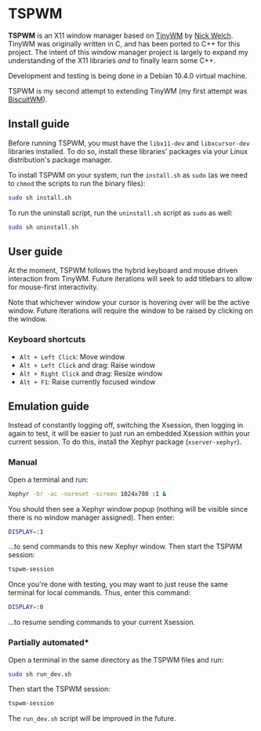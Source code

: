 # TSPWM
**TSPWM** is an X11 window manager based on [TinyWM](https://github.com/mackstann/tinywm) by [Nick Welch](https://github.com/mackstann). TinyWM was originally written in C, and has been ported to C++ for this project. The intent of this window manager project is largely to expand my understanding of the X11 libraries _and_ to finally learn some C++.

Development and testing is being done in a Debian 10.4.0 virtual machine.

TSPWM is my second attempt to extending TinyWM (my first attempt was [BiscuitWM](https://github.com/csiew/BiscuitWM)).

## Install guide
Before running TSPWM, you must have the `libx11-dev` and `libxcursor-dev` libraries installed. To do so, install these libraries' packages via your Linux distribution's package manager.

To install TSPWM on your system, run the `install.sh` as `sudo` (as we need to `chmod` the scripts to run the binary files):
```bash
sudo sh install.sh
```
To run the uninstall script, run the `uninstall.sh` script as `sudo` as well:
```bash
sudo sh uninstall.sh
```

## User guide
At the moment, TSPWM follows the hybrid keyboard and mouse driven interaction from TinyWM. Future iterations will seek to add titlebars to allow for mouse-first interactivity.

Note that whichever window your cursor is hovering over will be the active window. Future iterations will require the window to be raised by clicking on the window.

### Keyboard shortcuts
- `Alt + Left Click`: Move window
- `Alt + Left Click` and drag: Raise window
- `Alt + Right Click` and drag: Resize window
- `Alt + F1`: Raise currently focused window

## Emulation guide
Instead of constantly logging off, switching the Xsession, then logging in again to test, it will be easier to just run an embedded Xsession within your current session. To do this, install the Xephyr package (`xserver-xephyr`).

### Manual
Open a terminal and run:
```bash
Xephyr -br -ac -noreset -screen 1024x780 :1 &
```
You should then see a Xephyr window popup (nothing will be visible since there is no window manager assigned). Then enter:
```bash
DISPLAY=:1
```
...to send commands to this new Xephyr window.
Then start the TSPWM session:
```bash
tspwm-session
```

Once you're done with testing, you may want to just reuse the same terminal for local commands. Thus, enter this command:
```bash
DISPLAY=:0
```
...to resume sending commands to your current Xsession.

### Partially automated*
Open a terminal in the same directory as the TSPWM files and run:
```bash
sudo sh run_dev.sh
```
Then start the TSPWM session:
```bash
tspwm-session
```
The `run_dev.sh` script will be improved in the future.